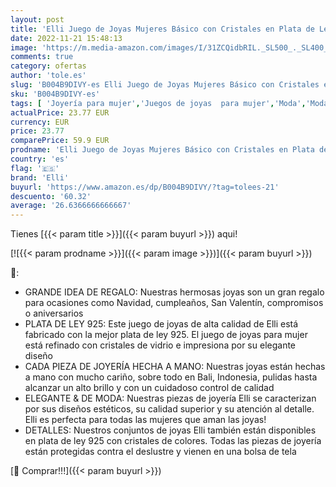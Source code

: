 ```yaml
---
layout: post
title: 'Elli Juego de Joyas Mujeres Básico con Cristales en Plata de Ley 925'
date: 2022-11-21 15:48:13
image: 'https://m.media-amazon.com/images/I/31ZCQidbRIL._SL500_._SL400_.jpg'
comments: true
category: ofertas
author: 'tole.es'
slug: 'B004B9DIVY-es Elli Juego de Joyas Mujeres Básico con Cristales en Plata...'
sku: 'B004B9DIVY-es'
tags: [ 'Joyería para mujer','Juegos de joyas  para mujer','Moda','Moda Mujer','de','elli','ley','plata','🇪🇸', ]
actualPrice: 23.77 EUR
currency: EUR
price: 23.77
comparePrice: 59.9 EUR
prodname: 'Elli Juego de Joyas Mujeres Básico con Cristales en Plata de Ley 925'
country: 'es'
flag: '🇪🇸'
brand: 'Elli'
buyurl: 'https://www.amazon.es/dp/B004B9DIVY/?tag=tolees-21'
descuento: '60.32'
average: '26.6366666666667'
---
```


Tienes [{{< param title >}}]({{< param buyurl >}}) aqui!

[![{{< param prodname >}}]({{< param image >}})]({{< param buyurl >}})

🔎:

- GRANDE IDEA DE REGALO: Nuestras hermosas joyas son un gran regalo para ocasiones como Navidad, cumpleaños, San Valentín, compromisos o aniversarios
- PLATA DE LEY 925: Este juego de joyas de alta calidad de Elli está fabricado con la mejor plata de ley 925. El juego de joyas para mujer está refinado con cristales de vidrio e impresiona por su elegante diseño
- CADA PIEZA DE JOYERÍA HECHA A MANO: Nuestras joyas están hechas a mano con mucho cariño, sobre todo en Bali, Indonesia, pulidas hasta alcanzar un alto brillo y con un cuidadoso control de calidad
- ELEGANTE & DE MODA: Nuestras piezas de joyería Elli se caracterizan por sus diseños estéticos, su calidad superior y su atención al detalle. Elli es perfecta para todas las mujeres que aman las joyas!
- DETALLES: Nuestros conjuntos de joyas Elli también están disponibles en plata de ley 925 con cristales de colores. Todas las piezas de joyería están protegidas contra el deslustre y vienen en una bolsa de tela

[🛒 Comprar!!!]({{< param buyurl >}})
